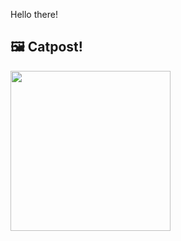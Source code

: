 Hello there!



## 🖼️ Catpost!

<sub>
    <img src="https://cdn2.thecatapi.com/images/6g2.jpg" height="256">
</sub>

